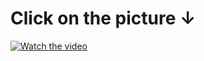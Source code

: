 # Click on the picture ↓
[![Watch the video](https://user-images.githubusercontent.com/110334820/215275098-f9177aaa-cc04-4efc-a258-8774f9809446.png)](https://www.youtube.com/watch?v=iHI9cG3GwBI)


